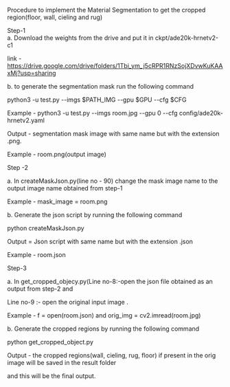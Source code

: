 Procedure to implement the Material Segmentation to get the cropped region(floor, wall, cieling and rug)


Step-1  
a. Download the weights from the drive and put it in ckpt/ade20k-hrnetv2-c1

link - https://drive.google.com/drive/folders/1Tbi_ym_j5cRPR1RNzSojXDvwKuKAAxMj?usp=sharing

b. to generate the segmentation mask run the following command

python3 -u test.py --imgs $PATH_IMG --gpu $GPU --cfg $CFG

Example - python3 -u test.py --imgs room.jpg --gpu 0 --cfg config/ade20k-hrnetv2.yaml

Output - segmentation mask image with same name but with the extension .png. 

Example - room.png(output image)


Step -2

a. In createMaskJson.py(line no - 90) change the mask image name to the output image name obtained from step-1

Example - mask_image = room.png 

b. Generate the json script by running the following command

python createMaskJson.py

Output = Json script with same name but with the extension .json

Example - room.json


Step-3 

a. In get_cropped_objecy.py(Line no-8:-open the json file obtained as an output from step-2 and 

Line no-9 :- open the original input image .

Example - f = open(room.json) and orig_img = cv2.imread(room.jpg)

b. Generate the cropped regions by running the following command

python get_cropped_object.py

Output - the cropped regions(wall, cieling, rug, floor) if present in the orig image will be saved in the result folder

and this will be the final output.




